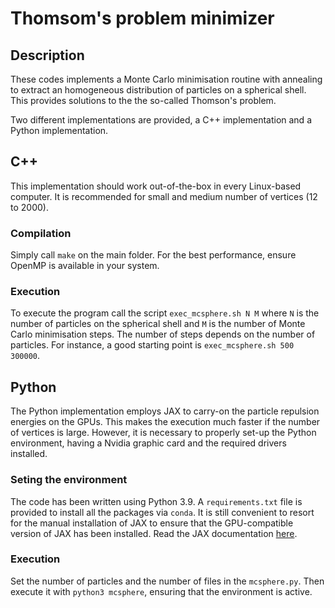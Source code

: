 # Thomsom's problem minimizer



## Description
These codes implements a Monte Carlo minimisation routine with annealing to extract an homogeneous distribution of particles on a spherical shell. This provides solutions to the the so-called Thomson's problem. 

Two different implementations are provided, a C++ implementation and a Python implementation.


## C++
This implementation should work out-of-the-box in every Linux-based computer. It is recommended for small and medium number of vertices (12 to 2000).

### Compilation
Simply call `make` on the main folder. For the best performance, ensure OpenMP is available in your system.


### Execution
To execute the program call the script `exec_mcsphere.sh N M` where `N` is the number of particles on the spherical shell and `M` is the number of Monte Carlo minimisation steps. The number of steps depends on the number of particles. For instance, a good starting point is `exec_mcsphere.sh 500 300000`. 


## Python
The Python implementation employs JAX to carry-on the particle repulsion energies on the GPUs. This makes the execution much faster if the number of vertices is large. However, it is necessary to properly set-up the Python environment, having a Nvidia graphic card and the required drivers installed.

### Seting the environment
The code has been written using Python 3.9. A `requirements.txt` file is provided to install all the packages via `conda`. It is still convenient to resort for the manual installation of JAX to ensure that the GPU-compatible version of JAX has been installed. Read the JAX documentation [here](https://github.com/google/jax#installation).

### Execution
Set the number of particles and the number of files in the `mcsphere.py`. Then execute it with `python3 mcsphere`, ensuring that the environment is active.
